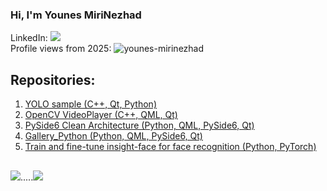 ### Hi, I'm Younes MiriNezhad 
LinkedIn: <a href="https://www.linkedin.com/in/s-younes-mirinezhad/"><img src="https://img.shields.io/badge/LinkedIn-0077B5?style=for-the-badge&logo=linkedin&logoColor=white"></a>  
Profile views from 2025: <img src="https://komarev.com/ghpvc/?username=younes-mirinezhad&label=Profile%20views&color=0e75b6&style=flat" alt="younes-mirinezhad" />  


## Repositories: 
1. <a href="https://github.com/younes-mirinezhad/YOLO">YOLO sample (C++, Qt, Python)</a>
2. <a href="https://github.com/younes-mirinezhad/OpenCV_VideoPlayer">OpenCV VideoPlayer (C++, QML, Qt)</a>
3. <a href="https://github.com/younes-mirinezhad/PySide6_CleanArchitecture">PySide6 Clean Architecture (Python, QML, PySide6, Qt)</a>
4. <a href="https://github.com/younes-mirinezhad/Gallery_Python">Gallery_Python (Python, QML, PySide6, Qt)</a>
5. <a href="https://github.com/younes-mirinezhad/insightface/tree/master/recognition/arcface_torch">Train and fine-tune insight-face for face recognition (Python, PyTorch)</a>
##  
<img src="https://github-readme-stats.vercel.app/api?username=younes-mirinezhad&show_icons=true&theme=radical" />.....<img src="https://github-readme-stats.vercel.app/api/top-langs/?username=younes-mirinezhad" />



[//]: # (<img src="https://github-profile-summary-cards.vercel.app/api/cards/profile-details?username=younes-mirinezhad&theme=vue" />)
[//]: # (<img src="https://github-readme-stats.vercel.app/api?username=younes-mirinezhad" />)
